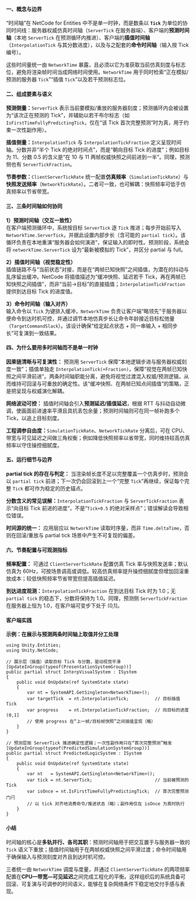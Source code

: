 #### 一、概念与边界

“时间轴”在 NetCode for Entities 中不是单一时钟，而是数条以 **`Tick`** 为单位的协同时间线：服务器权威仿真时间轴（`ServerTick` 在服务器端）、客户端的**预测时间轴**（本地 `ServerTick` 在预测循环内推进）、客户端的**插值时间轴**（`InterpolationTick` 与其分数进度），以及与之配套的**命令时间轴**（输入按 Tick 编号）。

这些时间量统一由 `NetworkTime` 暴露，且必须以它为准获取当前仿真刻度与标志位，避免将渲染帧时间当成网络时间使用。`NetworkTime` 用于同时检索“正在模拟/预测的服务器 `Tick`”“插值 `Tick`”以及若干预测标志位。

#### 二、组成要素与语义

**预测侧量：**`ServerTick` 表示当前要模拟/重放的服务器刻度；预测循环内会被设置为“该次正在预测的 Tick”，并辅助以若干布尔标志（如 `IsFirstTimeFullyPredictingTick`，仅在“该 Tick 首次完整预测”时为真，用于约束一次性副作用）。

**插值侧量：**`InterpolationTick` 与 `InterpolationTickFraction` 定义呈现时间轴。分数并非“半个 Tick 的绝对时间点”，而是“朝向目标 Tick 的进度”；例如目标为 11、分数 0.5 的含义是“在 10 与 11 两帧权威快照之间前进到一半”。同理，预测侧也有 `ServerTickFraction`。

**节奏参数：**`ClientServerTickRate` 统一配置**仿真频率**（`SimulationTickRate`）与**快照发送频率**（`NetworkTickRate`）。二者可一致，也可解耦：快照频率可低于仿真频率以节省带宽。

#### 三、三条时间轴如何协同

**1）预测时间轴（交互一致性）**  
在客户端预测循环中，系统按目标 `ServerTick` 逐 `Tick` 推进；每步开始前写入 `NetworkTime.ServerTick`，并据此设置内部步长（含可能的 `partial tick`）。该循环负责在本地重演“服务器会如何演进”，保证输入的即时性。预测阶段，系统会将 `networkTime.ServerTick` 设为“最新被模拟的 Tick”，并区分 partial 与 full。

**2）插值时间轴（视觉稳定性）**  
插值链路不与“当前状态”对接，而是在“两帧已知快照”之间插值，为潜在的抖动与乱序留出缓冲。NetCode 将插值描述为“缓冲快照、延迟若干 Tick，再在两帧已知快照之间插值”，而非“当前→目标”的直接插值；`InterpolationTickFraction` 提供到达目标 Tick 的进度值。

**3）命令时间轴（输入对齐）**  
输入命令以 `Tick` 为键排入缓冲，`NetworkTime` 负责让客户端“略领先”于服务器以便命令到达时机可控，并通过调节本地仿真步长让命令年龄接近目标松弛量（`TargetCommandSlack`）。该设计确保“给定起点状态 + 同一串输入 + 相同步长”可复演到一致结果。

#### 四、为什么要用多时间轴而不是单一时钟

**因果链清晰与可复演性：** 预测用 `ServerTick` 保障“本地逻辑步进与服务器权威刻度一致”；插值单独走 `InterpolationTick(+Fraction)`，保障“视觉在两帧已知快照之间平滑前进”。两条时间轴职能分离，避免将视觉过渡混入权威/预测逻辑，从而维持可回滚与可重放的确定性。该“缓冲快照、在两帧已知点间插值”的策略，正是把呈现与权威演化解耦。

**网络波动可控：** 插值时间轴会引入**预测延迟/插值延迟**，根据 RTT 与抖动自动微调，使画面前进速率平滑且具抗丢包余量；预测时间轴则可在同一帧补跑多个 Tick，以追上目标刻度。

**工程调参自由度：**`SimulationTickRate`、`NetworkTickRate` 分离后，可在 CPU、带宽与可见延迟之间做三角权衡；例如降低快照频率以省带宽，同时维持较高仿真频率以守住操控细腻度。

#### 五、运行细节与边界

**partial tick 的存在与判定：** 当渲染帧长度不足以完整覆盖一个仿真步时，预测会以 `partial tick` 前进；下一次仍会回滚到上一个“完整 `Tick`”再继续，保证每个完整 `Tick` 都可作为稳定的历史锚点。

**分数含义的常见误解：**`InterpolationTickFraction` 与 `ServerTickFraction` 表示“向目标 Tick 前进的进度”，不是“`Tick+0.5` 的绝对采样点”；错误解读会导致相位错误。

**时间源的统一：** 应用层应以 `NetworkTime` 读取时序量，而非 `Time.deltaTime`，否则在回滚/重放与 partial tick 场景中产生不可复现的偏差。

#### 六、节奏配置与可观测指标

**频率配置：** 可通过 `ClientServerTickRate` 配置仿真 Tick 率与快照发送率；默认仿真为 60Hz，可按场景调高或调低。较高仿真频率提升操控细腻度但增加回滚重放成本；较低快照频率节省带宽但提高插值延迟。

**到达进度观测：**`InterpolationTickFraction` 在到达目标 Tick 时为 1.0；无 `partial tick` 的稳态下，分数将保持为 1.0。同理，预测侧 `ServerTickFraction` 在服务器上恒为 1.0，在客户端可变步下处于 (0,1]。

#### 客户端实践

**示例：在展示与预测两条时间轴上取值并分工处理**
```
using Unity.Entities;
using Unity.NetCode;

// 展示层（插值）读取目标 Tick 与分数，驱动视觉平滑
[UpdateInGroup(typeof(PresentationSystemGroup))]
public partial struct InterpVisualSystem : ISystem
{
    public void OnUpdate(ref SystemState state)
    {
        var nt = SystemAPI.GetSingleton<NetworkTime>();
        var targetTick  = nt.InterpolationTick;          // 目标插值 Tick
        var progress    = nt.InterpolationTickFraction;  // 向目标的进度 (0,1]
        // 使用 progress 在“上一帧/目标帧快照”之间插值呈现（略）
    }
}

// 预测层按 ServerTick 推进确定性逻辑；一次性副作用只在“首次完整预测”触发
[UpdateInGroup(typeof(PredictedSimulationSystemGroup))]
public partial struct PredictedLogicSystem : ISystem
{
    public void OnUpdate(ref SystemState state)
    {
        var nt   = SystemAPI.GetSingleton<NetworkTime>();
        var tick = nt.ServerTick;                        // 当前被预测的 Tick
        var isOnce = nt.IsFirstTimeFullyPredictingTick;  // 首次完整预测门闩
        // 以 tick 对齐地消费命令/推进状态（略）；副作用仅在 isOnce 为真时执行
    }
}

```

#### 小结

时间轴的核心是**多轨并行、各司其职**：预测时间轴用于把交互置于与服务器一致的 `Tick` 语义下重放；插值时间轴用于在两帧权威快照之间平滑过渡；命令时间轴用于确保输入与预测刻度对齐且到达时机可控。

三者统一由 `NetworkTime` 调度与度量，并通过 `ClientServerTickRate` 的两项频率配置在**CPU—带宽—可见延迟**之间完成工程化的平衡。这样组织后的系统具备可回滚、可复演与可调参的时间语义，能够在复杂网络条件下稳定地交付手感与表现。